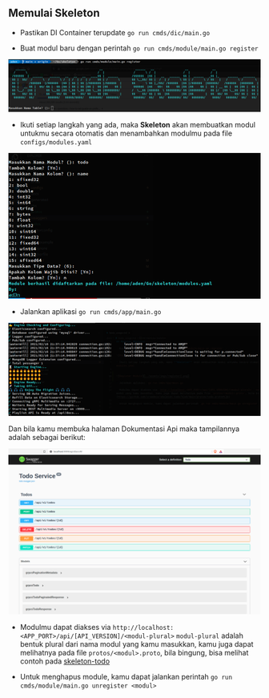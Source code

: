 ## Memulai Skeleton

- Pastikan DI Container terupdate `go run cmds/dic/main.go`

- Buat modul baru dengan perintah `go run cmds/module/main.go register`

![Register Module](../assets/imgs/register.png)

- Ikuti setiap langkah yang ada, maka **Skeleton** akan membuatkan modul untukmu secara otomatis dan menambahkan modulmu pada file `configs/modules.yaml`


![Register Module](../assets/imgs/register2.png)

- Jalankan aplikasi `go run cmds/app/main.go`

![Run App](../assets/imgs/app.png)

Dan bila kamu membuka halaman Dokumentasi Api maka tampilannya adalah sebagai berikut:

![Swagger](../assets/imgs/swagger.png)

- Modulmu dapat diakses via `http://localhost:<APP_PORT>/api/[API_VERSION]/<modul-plural>` `modul-plural` adalah bentuk plural dari nama modul yang kamu masukkan, kamu juga dapat melihatnya pada file `protos/<modul>.proto`, bila bingung, bisa melihat contoh pada [skeleton-todo](https://github.com/KejawenLab/skeleton-todo/blob/main/protos/todo.proto#L34)

- Untuk menghapus module, kamu dapat jalankan perintah `go run cmds/module/main.go unregister <modul>`
